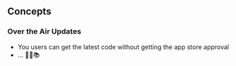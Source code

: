 


## Concepts

### Over the Air Updates
  - You users can get the latest code without getting the app store approval 
  - ... 🙇‍♂️📚